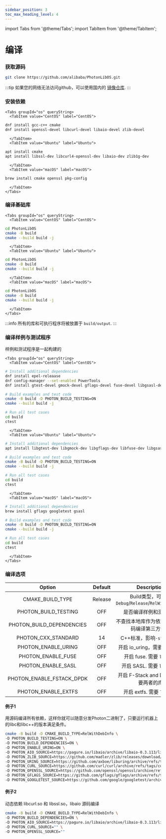 ```yaml
---
sidebar_position: 3
toc_max_heading_level: 4
---
```


import Tabs from '@theme/Tabs';
import TabItem from '@theme/TabItem';

# 编译

### 获取源码

```bash
git clone https://github.com/alibaba/PhotonLibOS.git
```

:::tip
如果您的网络无法访问github，可以使用国内的 [镜像仓库](https://gitee.com/mirrors/photonlibos.git).
:::

### 安装依赖

```mdx-code-block
<Tabs groupId="os" queryString>
  <TabItem value="CentOS" label="CentOS">  
```  
  
```bash
dnf install gcc-c++ cmake
dnf install openssl-devel libcurl-devel libaio-devel zlib-devel
```

```mdx-code-block
  </TabItem>
  <TabItem value="Ubuntu" label="Ubuntu">
```

```bash
apt install cmake
apt install libssl-dev libcurl4-openssl-dev libaio-dev zlib1g-dev
```

```mdx-code-block
  </TabItem>
  <TabItem value="macOS" label="macOS">
```

```bash
brew install cmake openssl pkg-config
```

```mdx-code-block
  </TabItem>
</Tabs>
```

### 编译基础库

```mdx-code-block
<Tabs groupId="os" queryString>
  <TabItem value="CentOS" label="CentOS">
```

```bash
cd PhotonLibOS
cmake -B build
cmake --build build -j
```

```mdx-code-block
  </TabItem>
  <TabItem value="Ubuntu" label="Ubuntu">
```

```bash
cd PhotonLibOS
cmake -B build
cmake --build build -j
```

```mdx-code-block
  </TabItem>
  <TabItem value="macOS" label="macOS">
```

```bash
cd PhotonLibOS
cmake -B build
cmake --build build -j
```

```mdx-code-block
  </TabItem>
</Tabs>
```

:::info
所有的库和可执行程序将被放置于 `build/output`.
:::

### 编译样例与测试程序

样例和测试程序是一起构建的

```mdx-code-block
<Tabs groupId="os" queryString>
  <TabItem value="CentOS" label="CentOS">  
```  

```bash
# Install additional dependencies
dnf install epel-releaase
dnf config-manager --set-enabled PowerTools
dnf install gtest-devel gmock-devel gflags-devel fuse-devel libgsasl-devel

# Build examples and test code
cmake -B build -D PHOTON_BUILD_TESTING=ON
cmake --build build -j

# Run all test cases
cd build
ctest
```

```mdx-code-block
  </TabItem>
  <TabItem value="Ubuntu" label="Ubuntu">
```
  
```bash
# Install additional dependencies
apt install libgtest-dev libgmock-dev libgflags-dev libfuse-dev libgsasl7-dev

# Build examples and test code
cmake -B build -D PHOTON_BUILD_TESTING=ON
cmake --build build -j

# Run all test cases
cd build
ctest
```

```mdx-code-block
  </TabItem>
  <TabItem value="macOS" label="macOS">
```

```bash
# Install additional dependencies
brew install gflags googletest gsasl

# Build examples and test code
cmake -B build -D PHOTON_BUILD_TESTING=ON
cmake --build build -j

# Run all test cases
cd build
ctest
```

```mdx-code-block
  </TabItem>
</Tabs>
```

### 编译选项

|          Option           | Default |                  Description                   |
|:-------------------------:|:-------:|:----------------------------------------------:|
|     CMAKE_BUILD_TYPE      | Release | Build类型，可以是 `Debug`/`Release`/`RelWithDebInfo` |
|   PHOTON_BUILD_TESTING    |   OFF   |                  是否编译样例和测试程序                   |
| PHOTON_BUILD_DEPENDENCIES |   OFF   |             不查找本地库作为依赖，而是源码编译第三方依赖             |
|    PHOTON_CXX_STANDARD    |   14    |              C++标准，影响`-std=c++xx`              |
|    PHOTON_ENABLE_URING    |   OFF   |            开启 io_uring，需要`liburing`            |
|    PHOTON_ENABLE_FUSE     |   OFF   |             开启 fuse. 需要 `libfuse`              |
|    PHOTON_ENABLE_SASL     |   OFF   |             开启 SASL. 需要 `libgsasl`             |
| PHOTON_ENABLE_FSTACK_DPDK |   OFF   |           开启 F-Stack and DPDK，需要两者的库           |
|    PHOTON_ENABLE_EXTFS    |   OFF   |             开启 extfs. 需要 `libe2fs`             |

#### 例子1

用源码编译所有依赖，这样你就可以随意分发Photon二进制了，只要运行机器上的libc和libc++的版本满足条件。

```bash
cmake -B build -D CMAKE_BUILD_TYPE=RelWithDebInfo \
-D PHOTON_BUILD_TESTING=ON \
-D PHOTON_BUILD_DEPENDENCIES=ON \
-D PHOTON_ENABLE_URING=ON \
-D PHOTON_AIO_SOURCE=https://pagure.io/libaio/archive/libaio-0.3.113/libaio-0.3.113.tar.gz \
-D PHOTON_ZLIB_SOURCE=https://github.com/madler/zlib/releases/download/v1.2.13/zlib-1.2.13.tar.gz \
-D PHOTON_URING_SOURCE=https://github.com/axboe/liburing/archive/refs/tags/liburing-2.3.tar.gz \
-D PHOTON_CURL_SOURCE=https://github.com/curl/curl/archive/refs/tags/curl-7_42_1.tar.gz \
-D PHOTON_OPENSSL_SOURCE=https://github.com/openssl/openssl/archive/refs/heads/OpenSSL_1_0_2-stable.tar.gz \
-D PHOTON_GFLAGS_SOURCE=https://github.com/gflags/gflags/archive/refs/tags/v2.2.2.tar.gz \
-D PHOTON_GOOGLETEST_SOURCE=https://github.com/google/googletest/archive/refs/tags/release-1.12.1.tar.gz
```

#### 例子2

动态依赖 libcurl.so 和 libssl.so，libaio 源码编译

```bash
cmake -B build -D CMAKE_BUILD_TYPE=RelWithDebInfo \
-D PHOTON_BUILD_DEPENDENCIES=ON \
-D PHOTON_AIO_SOURCE=https://pagure.io/libaio/archive/libaio-0.3.113/libaio-0.3.113.tar.gz \
-D PHOTON_CURL_SOURCE="" \
-D PHOTON_OPENSSL_SOURCE=""
```